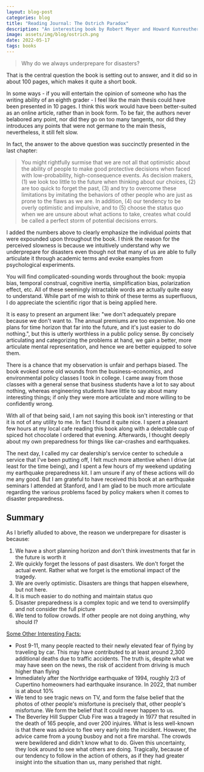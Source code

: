 ```yaml
---
layout: blog-post
categories: blog
title: "Reading Journal: The Ostrich Paradox"
description: "An interesting book by Robert Meyer and Howard Kunreuther on why we underprepare for disasters"
image: assets/img/blog/ostrich.png
date: 2022-05-17
tags: books
---
```


> Why do we always underprepare for disasters? 

That is the central question the book is setting out to answer, and it did so in about 100 pages, which makes it quite a short book.  

In some ways - if you will entertain the opinion of someone who has the writing ability of an eighth grader - I feel like the main thesis could have been presented in 10 pages. I think this work would have been better-suited as an online article, rather than in book form. To be fair, the authors never belabored any point, nor did they go on too many tangents, nor did they introduces any points that were not germane to the main thesis, nevertheless, it still felt slow.

In fact, the answer to the above question was succinctly presented in the last chapter:

> You might rightfully surmise that we are not all that optimistic about the ability of people to make good protective decisions when faced with low-probability, high-consequence events. As decision makers, (1) we look too little to the future when thinking about our choices, (2) are too quick to forget the past, (3) and try to overcome these limitations by imitating the behaviors of other people who are just as prone to the flaws as we are. In addition, (4) our tendency to be overly optimistic and impulsive, and to (5) choose the status quo when we are unsure about what actions to take, creates what could be called a perfect storm of potential decisions errors. 

I added the numbers above to clearly emphasize the individual points that were expounded upon throughout the book. I think the reason for the perceived slowness is because we intuitively understand why we underprepare for disasters even though not that many of us are able to fully articulate it through academic terms and evoke examples from psychological experiments. 

You will find complicated-sounding words throughout the book: myopia bias, temporal construal, cognitive inertia, simplification bias, polarization effect, etc. All of these seemingly intractable words are actually quite easy to understand. While part of me wish to think of these terms as superfluous, I do appreciate the scientific rigor that is being applied here.

It is easy to present an argument like: "we don't adequately prepare because we don't want to. The annual premiums are too expensive. No one plans for time horizon that far into the future, and it's just easier to do nothing.", but this is utterly worthless in a public policy sense. By concisely articulating and categorizing the problems at hand, we gain a better, more articulate mental representation, and hence we are better equipped to solve them.

There is a chance that my observation is unfair and perhaps biased. The book evoked some old wounds from the business-economics, and environmental policy classes I took in college. I came away from those classes with a general sense that business students have a lot to say about nothing, whereas engineering students have little to say about many interesting things; if only they were more articulate and more willing to be confidently wrong.

With all of that being said, I am not saying this book isn't interesting or that it is not of any utility to me. In fact I found it quite nice. I spent a pleasant few hours at my local cafe reading this book along with a delectable cup of spiced hot chocolate I ordered that evening. Afterwards, I thought deeply about my own preparedness for things like car-crashes and earthquakes. 

The next day, I called my car dealership's service center to schedule a service that I've been putting off, I felt much more attentive when I drive (at least for the time being), and I spent a few hours of my weekend updating my earthquake preparedness kit. I am unsure if any of these actions will do me any good. But I am grateful to have received this book at an earthquake seminars I attended at Stanford, and I am glad to be much more articulate regarding the various problems faced by policy makers when it comes to disaster preparedness.

## Summary

As I briefly alluded to above, the reason we underprepare for disaster is because:

1. We have a short planning horizon and don't think investments that far in the future is worth it
2. We quickly forget the lessons of past disasters. We don't forget the actual event. Rather what we forget is the emotional impact of the tragedy.
3. We are overly optimistic. Disasters are things that happen elsewhere, but not here.
4. It is much easier to do nothing and maintain status quo
5. Disaster preparedness is a complex topic and we tend to oversimplify and not consider the full picture
6. We tend to follow crowds. If other people are not doing anything, why should I?

<u>Some Other Interesting Facts:</u>

* Post 9-11, many people reacted to their newly elevated fear of flying by traveling by car. This may have contributed to at least around 2,300 additional deaths due to traffic accidents. The truth is, despite what we may have seen on the news, the risk of accident from driving is much higher than flying
* Immediately after the Northridge earthquake of 1994, roughly 2/3 of Cupertino homeowners had earthquake insurance. In 2022, that number is at about 10%
* We tend to see tragic news on TV, and form the false belief that the photos of other people's misfortune is precisely that, other people's misfortune. We form the belief that It could never happen to us.
* The Beverley Hill Supper Club Fire was a tragedy in 1977 that resulted in the death of 165 people, and over 200 injuires. What is less well-known is that there was advice to flee very early into the incident. However, the advice came from a young busboy and not a fire marshal. The crowds were bewildered and didn't know what to do. Given this uncertainty, they look around to see what others are doing. Tragically, because of our tendency to follow in the action of others, as if they had greater insight into the situation than us, many perished that night.